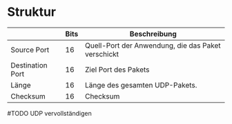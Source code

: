# Struktur

|                  | Bits | Beschreibung                                       |
| ---------------- | ---- | -------------------------------------------------- |
| Source Port      | 16   | Quell-Port der Anwendung, die das Paket verschickt |
| Destination Port | 16   | Ziel Port des Pakets                               |
| Länge            | 16   | Länge des gesamten UDP-Pakets.                     |
| Checksum         | 16   | Checksum                                           |
#TODO UDP vervollständigen